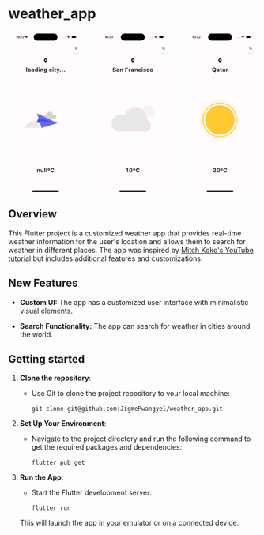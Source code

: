 # weather_app

<div style="display: flex; justify-content: space-between;">
  <img src="screenshots/Screenshot1.png" alt="App Screenshot 1" style="flex: 1; max-width: 30%;"/>
  <img src="screenshots/Screenshot2.png" alt="App Screenshot 2" style="flex: 1; max-width: 30%;"/>
  <img src="screenshots/Screenshot3.png" alt="App Screenshot 3" style="flex: 1; max-width: 30%;"/>
</div>

## Overview

This Flutter project is a customized weather app that provides real-time weather information for the user's location and allows them to search for weather in different places. The app was inspired by [Mitch Koko's YouTube tutorial](https://www.youtube.com/watch?v=yLtpMqvMgdY) but includes additional features and customizations.

## New Features

- **Custom UI:** The app has a customized user interface with minimalistic visual elements.

- **Search Functionality:** The app can search for weather in cities around the world.

## Getting started

1. **Clone the repository**:

   - Use Git to clone the project repository to your local machine:

     ```
     git clone git@github.com:JigmePwangyel/weather_app.git
     ```

2. **Set Up Your Environment**:

   - Navigate to the project directory and run the following command to get the required packages and dependencies:

     ```
     flutter pub get
     ```

3. **Run the App**:

   - Start the Flutter development server:

     ```
     flutter run
     ```

   This will launch the app in your emulator or on a connected device.
